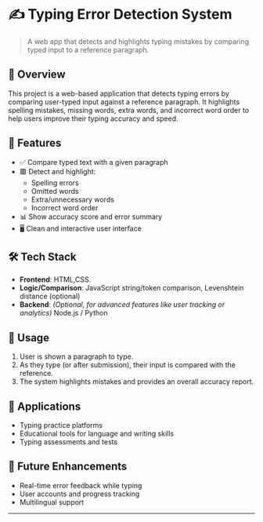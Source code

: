 # ✍️ Typing Error Detection System

> A web app that detects and highlights typing mistakes by comparing typed input to a reference paragraph.

## 📖 Overview

This project is a web-based application that detects typing errors by comparing user-typed input against a reference paragraph. It highlights spelling mistakes, missing words, extra words, and incorrect word order to help users improve their typing accuracy and speed.

## 🔧 Features

- ✅ Compare typed text with a given paragraph
- 🟥 Detect and highlight:
  - Spelling errors
  - Omitted words
  - Extra/unnecessary words
  - Incorrect word order
- 📊 Show accuracy score and error summary
- 🖥️ Clean and interactive user interface

## 🛠️ Tech Stack

- **Frontend**: HTML,CSS.
- **Logic/Comparison**: JavaScript string/token comparison, Levenshtein distance (optional)
- **Backend**: *(Optional, for advanced features like user tracking or analytics)* Node.js / Python

## 🚀 Usage

1. User is shown a paragraph to type.
2. As they type (or after submission), their input is compared with the reference.
3. The system highlights mistakes and provides an overall accuracy report.

## 📌 Applications

- Typing practice platforms
- Educational tools for language and writing skills
- Typing assessments and tests

## 📂 Future Enhancements

- Real-time error feedback while typing
- User accounts and progress tracking
- Multilingual support

---


